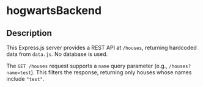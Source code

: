 # hogwartsBackend

## Description

This Express.js server provides a REST API at `/houses`, returning hardcoded data from `data.js`. No database is used.

The `GET /houses` request supports a `name` query parameter (e.g., `/houses?name=test`). This filters the response, returning only houses whose names include `"test"`.
